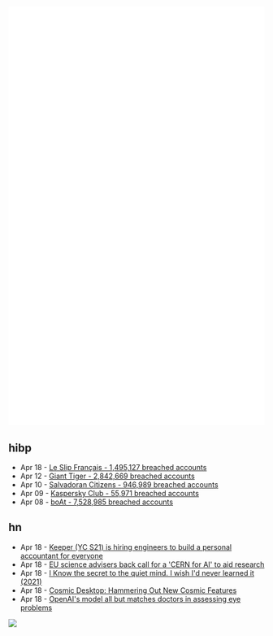 ![Metrics](https://raw.githubusercontent.com/phixion/phixion/master/metrics.svg)

## hibp

<!--
for https://github.com/phixion/phixion/blob/main/.github/workflows/feeds.yml
-->
<!--START_SECTION:haveibeenpwnd-->
- Apr 18 - [Le Slip Français - 1,495,127 breached accounts](https://haveibeenpwned.com/PwnedWebsites#LeSlipFrancais)
- Apr 12 - [Giant Tiger - 2,842,669 breached accounts](https://haveibeenpwned.com/PwnedWebsites#GiantTiger)
- Apr 10 - [Salvadoran Citizens - 946,989 breached accounts](https://haveibeenpwned.com/PwnedWebsites#SalvadoranCitizens)
- Apr 09 - [Kaspersky Club - 55,971 breached accounts](https://haveibeenpwned.com/PwnedWebsites#KasperskyClub)
- Apr 08 - [boAt - 7,528,985 breached accounts](https://haveibeenpwned.com/PwnedWebsites#boAt)
<!--END_SECTION:haveibeenpwnd-->

## hn

<!--
for https://github.com/phixion/phixion/blob/main/.github/workflows/feeds.yml
-->
<!--START_SECTION:hn-->
- Apr 18 - [Keeper (YC S21) is hiring engineers to build a personal accountant for everyone](https://www.ycombinator.com/companies/keeper-2/jobs/sKbHWDs-full-stack-engineer-san-francisco-or-remote)
- Apr 18 - [EU science advisers back call for a 'CERN for AI' to aid research](https://sciencebusiness.net/news/ai/eu-science-advisers-back-call-cern-ai-aid-research)
- Apr 18 - [I Know the secret to the quiet mind. I wish I'd never learned it (2021)](https://www.theatlantic.com/health/archive/2021/06/car-accident-brain-injury/619227/)
- Apr 18 - [Cosmic Desktop: Hammering Out New Cosmic Features](https://blog.system76.com/post/hammering-out-cosmic-features)
- Apr 18 - [OpenAI's model all but matches doctors in assessing eye problems](https://www.ft.com/content/5b7a76be-467c-4074-8fd0-3e297bcd91d7)
<!--END_SECTION:hn-->

<!--
for https://yhype.me
-->
![](https://hit.yhype.me/github/profile?user_id=13013670)
